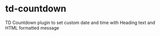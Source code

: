 # td-countdown
TD Countdown plugin to set custom date and time with Heading text and HTML formatted message
